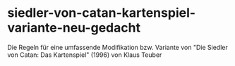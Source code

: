 # siedler-von-catan-kartenspiel-variante-neu-gedacht
Die Regeln für eine umfassende Modifikation bzw. Variante von "Die Siedler von Catan: Das Kartenspiel" (1996) von Klaus Teuber
